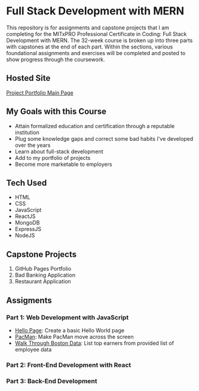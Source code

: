 # Full Stack Development with MERN

This repository is for assignments and capstone projects that I am completing for the MITxPRO Professional Certificate in Coding: Full Stack Development with MERN. The 32-week course is broken up into three parts with capstones at the end of each part. Within the sections, various foundational assignments and exercises will be completed and posted to show progress through the coursework.
## Hosted Site
[Project Portfolio Main Page](https://jasonrahm00.github.io/)
## My Goals with this Course
- Attain formalized education and certification through a reputable institution
- Plug some knowledge gaps and correct some bad habits I've developed over the years
- Learn about full-stack development
- Add to my portfolio of projects
- Become more marketable to employers
## Tech Used
- HTML
- CSS
- JavaScript
- ReactJS
- MongoDB
- ExpressJS
- NodeJS
## Capstone Projects

1. GitHub Pages Portfolio
2. Bad Banking Application
3. Restaurant Application

## Assigments

### Part 1: Web Development with JavaScript

- [Hello Page](https://jasonrahm00.github.io/part1/hello/index.html): Create a basic Hello World page
- [PacMan](https://jasonrahm00.github.io/part1/pac-man/index.html): Make PacMan move across the screen
- [Walk Through Boston Data](https://jasonrahm00.github.io/part1/boston-walk/index.html): List top earners from provided list of employee data

### Part 2: Front-End Development with React

### Part 3: Back-End Development
